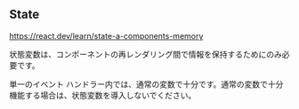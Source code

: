 ## State

https://react.dev/learn/state-a-components-memory

状態変数は、コンポーネントの再レンダリング間で情報を保持するためにのみ必要です。

単一のイベント ハンドラー内では、通常の変数で十分です。通常の変数で十分機能する場合は、状態変数を導入しないでください。
